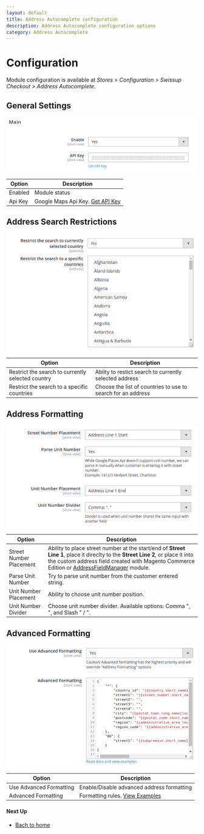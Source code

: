 ```yaml
---
layout: default
title: Address Autocomplete configuration
description: Address Autocomplete configuration options
category: Address Autocomplete
---
```


# Configuration

Module configuration is available at
_Stores > Configuration > Swissup Checkout > Address Autocomplete_.

## General Settings

![General settings](/images/m2/address-autocomplete/configuration/general.png)

Option | Description
-------|------------
Enabled | Module status
Api Key | Google Maps Api Key. [Get API Key](../get-api-key/)

## Address Search Restrictions

![Address Search Restrictions](/images/m2/address-autocomplete/configuration/address-search-restrictions.png)

Option | Description
-------|------------
Restrict the search to currently selected country | Ablity to restict search to currently selected address
Restrict the search to a specific countries | Choose the list of countries to use to search for an address

## Address Formatting

![Address Formatting](/images/m2/address-autocomplete/configuration/address-formatting.png)

Option | Description
-------|------------
Street Number Placement | Ability to place street number at the start/end of **Street Line 1**, place it direclty to the **Street Line 2**, or place it into the custom address field created with Magento Commerce Edition or [AddressFieldManager](/m2/extensions/address-field-manager/) module.
Parse Unit Number | Try to parse unit number from the customer entered string.
Unit Number Placement | Ability to choose unit number position.
Unit Number Divider | Choose unit number divider. Available options: Comma ", ", and Slash " / ".

## Advanced Formatting

![Advanced Formatting](/images/m2/address-autocomplete/configuration/advanced-formatting.png)

Option | Description
-------|------------
Use Advanced Formatting | Enable/Disable advanced address formatting
Advanced Formatting | Formatting rules. [View Examples](address-formatting/)

#### Next Up

- [Bach to home](../)
